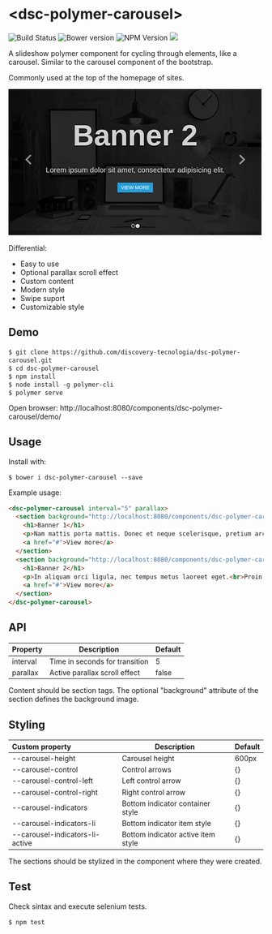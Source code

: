 # &#60;dsc-polymer-carousel&#62;

![Build Status](https://travis-ci.org/discovery-tecnologia/dsc-polymer-carousel.svg?branch=master)
![Bower version](https://img.shields.io/bower/v/dsc-polymer-carousel.svg)
![NPM Version](	https://img.shields.io/npm/v/dsc-polymer-carousel.svg)
![](https://img.shields.io/pypi/l/Django.svg)

A slideshow polymer component for cycling through elements, like a carousel. Similar to the carousel component of the bootstrap.

Commonly used at the top of the homepage of sites.

![demo](https://raw.githubusercontent.com/discovery-tecnologia/dsc-polymer-carousel/master/docs/img/carousel.jpg)

Differential:

 * Easy to use
 * Optional parallax scroll effect
 * Custom content
 * Modern style
 * Swipe suport
 * Customizable style

## Demo

```
$ git clone https://github.com/discovery-tecnologia/dsc-polymer-carousel.git
$ cd dsc-polymer-carousel
$ npm install
$ node install -g polymer-cli
$ polymer serve
```
Open browser: http://localhost:8080/components/dsc-polymer-carousel/demo/

## Usage

Install with:

```
$ bower i dsc-polymer-carousel --save
```

Example usage:

```html
<dsc-polymer-carousel interval="5" parallax>
  <section background="http://localhost:8080/components/dsc-polymer-carousel/demo/images/slide-2.jpg">
    <h1>Banner 1</h1>
    <p>Nam mattis porta mattis. Donec et neque scelerisque, pretium arcu sed, vehicula diam. Nam a arcu eu sapien porta<br>posuere id id arcu. Fusce rhoncus erat ut nisl pharetra.</p>
    <a href="#">View more</a>
  </section>
  <section background="http://localhost:8080/components/dsc-polymer-carousel/demo/images/slide-2.jpg">
    <h1>Banner 2</h1>
    <p>In aliquam orci ligula, nec tempus metus laoreet eget.<br>Proin ornare nibh condimentum leo elementum, at hendrerit turpis ultrices.</p>
    <a href="#">View more</a>
  </section>
</dsc-polymer-carousel>
```

## API

| Property       | Description                    | Default       |
|:---------------|--------------------------------|---------------|
| interval       | Time in seconds for transition | 5             |
| parallax       | Active parallax scroll effect  | false         |

Content should be section tags. The optional "background" attribute of the section defines the background image.

## Styling

| Custom property |	Description                                        | Default |
|:----------------|----------------------------------------------------|---------|
| --carousel-height               | Carousel height                    | 600px   |
| --carousel-control              | Control arrows                     | {}      |
| --carousel-control-left         | Left control arrow                 | {}      |
| --carousel-control-right        | Right control arrow                | {}      |
| --carousel-indicators           | Bottom indicator container style   | {}      |
| --carousel-indicators-li        | Bottom indicator item style        | {}      |
| --carousel-indicators-li-active | Bottom indicator active item style | {}      |

The sections should be stylized in the component where they were created.

## Test

Check sintax and execute selenium tests.

```
$ npm test
```
